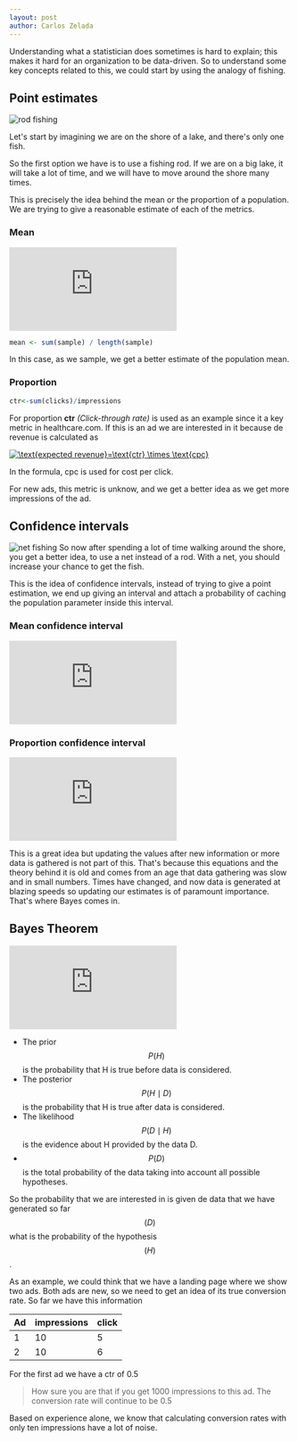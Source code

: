 ```yaml
---
layout: post
author: Carlos Zelada
---
```


Understanding what a statistician does sometimes is hard to explain; this makes it hard for an organization to be data-driven.  So to understand some key concepts related to this, we could start by using the analogy of fishing.

## Point estimates
![rod fishing](http://www.potatobushcamp.com/images/activities/potato-bush-fishing-2-L.jpg)

Let's start by imagining we are on the shore of a lake, and there's only one fish. 

So the first option we have is to use a fishing rod. If we are on a big lake, it will take a lot of time, and we will have to move around the shore many times.



This is precisely the idea behind the mean or the proportion of a population. We are trying to give a reasonable estimate of each of the metrics.

### Mean

![mean](https://latex.codecogs.com/png.latex?%5Ctext%7Bmean%7D%20%3D%20%5Cfrac%7B%5Csum_%7Bi%3D1%7D%5En%20x_i%7D%7Bn%7D)

```R
mean <- sum(sample) / length(sample)
```
In this case,  as we sample, we get a better estimate of the population mean.

### Proportion
```R
ctr<-sum(clicks)/impressions
```
For proportion **ctr** *(Click-through rate)* is used as an example since it a key metric in healthcare.com. If this is an ad we are interested in it because de revenue is calculated as 

<a href="https://www.codecogs.com/eqnedit.php?latex=\text{expected&space;revenue}=\text{ctr}&space;\times&space;\text{cpc}" target="_blank"><img src="https://latex.codecogs.com/gif.latex?\text{expected&space;revenue}=\text{ctr}&space;\times&space;\text{cpc}" title="\text{expected revenue}=\text{ctr} \times \text{cpc}" /></a>

In the formula, cpc is used for cost per click.

For new ads, this metric is unknow, and we get a better idea as we get more impressions of the ad.

## Confidence intervals
![net fishing](https://media.nationalgeographic.org/assets/photos/000/257/25789.jpg)
So now after spending a lot of time walking around the shore, you get a better idea, to use a net instead of a rod. With a net, you should increase your chance to get the fish. 

This is the idea of confidence intervals, instead of trying to give a point estimation, we end up giving an interval and attach a probability of caching the population parameter inside this interval.

### Mean confidence interval
![mean confidence interval](https://latex.codecogs.com/gif.latex?%5Cmu%20%5Cin%20%28%5Cbar%20x%20-Z_%7B%5Calpha/2%7D%5Cfrac%7B%5Csigma%7D%7B%5Csqrt%20n%7D%2C%5Cbar%20x%20&plus;%20Z_%7B%5Calpha/2%7D%5Cfrac%7B%5Csigma%7D%7B%5Csqrt%20n%7D%29)

### Proportion confidence interval
![proportion confidence interval](https://latex.codecogs.com/gif.latex?%5Crho%20%5Cin%20%5Cleft%28%5Chat%20%5Crho%20-%20z_%7B%5Calpha/2%7D%5Csqrt%7B%5Cfrac%7B%5Chat%20%5Crho%20%281%20-%20%5Chat%20%5Crho%20%29%7D%7Bn%7D%7D%2C%5Chat%20%5Crho%20&plus;%20z_%7B%5Calpha/2%7D%5Csqrt%7B%5Cfrac%7B%5Chat%20%5Crho%20%281%20-%20%5Chat%20%5Crho%20%29%7D%7Bn%7D%7D%20%5Cright%20%29)


This is a great idea but updating the values after new information or more data is gathered is not part of this. That's because this equations and the theory behind it is old and comes from an age that data gathering was slow and in small numbers. Times have changed, and now data is generated at blazing speeds so updating our estimates is of paramount importance. That's where Bayes comes in.

## Bayes Theorem

![Bayes Theorem](https://latex.codecogs.com/gif.latex?P%28H%7CD%29%3D%5Cfrac%7BP%28D%7CH%29P%28H%29%7D%7BP%28D%29%7D)

- The prior  $$P(H)$$ is the probability that H is true before data is considered.
- The posterior $$P(H \mid D)$$ is the probability that H is true after data is considered.
- The likelihood $$P(D \mid H)$$ is the evidence about H provided by the data D.
- $$P(D)$$ is the total probability of the data taking into account all possible hypotheses.

So the probability that we are interested in is given de data that we have generated so far $$(D)$$ what is the probability of the hypothesis $$(H)$$. 

As an example, we could think that we have a landing page where we show two ads. Both ads are new, so we need to get an idea of its true conversion rate. So far we have this information


| Ad | impressions | click |
|---|-----|-----|
|1 | 10 | 5 |
|2 | 10 | 6 |


For the first ad we have a ctr of 0.5


> How sure you are that if you get 1000 impressions to this ad. The conversion rate will continue to be 0.5

Based on experience alone, we know that calculating conversion rates with only ten impressions have a lot of noise.
